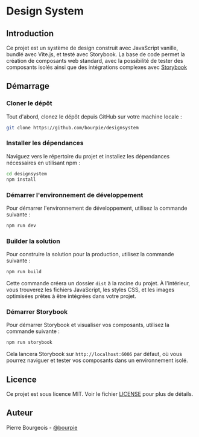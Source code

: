 # Design System

## Introduction

Ce projet est un système de design construit avec JavaScript vanille, bundlé avec Vite.js, et testé avec Storybook. La base de code permet la création de composants web standard, avec la possibilité de tester des composants isolés ainsi que des intégrations complexes avec [Storybook](https://storybook.js.org/)

## Démarrage

### Cloner le dépôt

Tout d'abord, clonez le dépôt depuis GitHub sur votre machine locale :

```bash
git clone https://github.com/bourpie/designsystem
```

### Installer les dépendances

Naviguez vers le répertoire du projet et installez les dépendances nécessaires en utilisant npm :

```bash
cd designsystem
npm install
```

### Démarrer l'environnement de développement

Pour démarrer l'environnement de développement, utilisez la commande suivante :

```bash
npm run dev
```

### Builder la solution

Pour construire la solution pour la production, utilisez la commande suivante :

```bash
npm run build
```
Cette commande créera un dossier `dist` à la racine du projet. À l'intérieur, vous trouverez les fichiers JavaScript, les styles CSS, et les images optimisées prêtes à être intégrées dans votre projet.

### Démarrer Storybook

Pour démarrer Storybook et visualiser vos composants, utilisez la commande suivante :

```bash
npm run storybook
```

Cela lancera Storybook sur `http://localhost:6006` par défaut, où vous pourrez naviguer et tester vos composants dans un environnement isolé.

## Licence

Ce projet est sous licence MIT. Voir le fichier [LICENSE](LICENSE.md) pour plus de détails.

## Auteur

Pierre Bourgeois - [@bourpie](https://github.com/bourpie)
